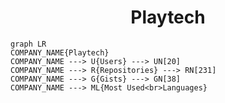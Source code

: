 <h1 align="center">Playtech</h1>

```mermaid
graph LR
COMPANY_NAME{Playtech}
COMPANY_NAME ---> U{Users} ---> UN[20]
COMPANY_NAME ---> R{Repositories} ---> RN[231]
COMPANY_NAME ---> G{Gists} ---> GN[38]
COMPANY_NAME ---> ML{Most Used<br>Languages}
```
